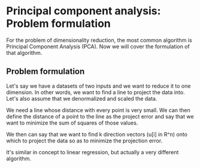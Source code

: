 # Principal component analysis: Problem formulation

For the problem of dimensionality reduction, the most common algorithm is Principal Component Analysis (PCA). Now we will cover the formulation of that algorithm.

## Problem formulation

Let's say we have a datasets of two inputs and we want to reduce it to one dimension. In other words, we want to find a line to project the data into. Let's also assume that we denormalized and scaled the data.

We need a line whose distance with every point is very small. We can then define the distance of a point to the line as the project error and say that we want to minimize the sum of squares of those values.

We then can say that we want to find k direction vectors (u[i] in R^n) onto which to project the data so as to minimize the projection error.

It's similar in concept to linear regression, but actually a very different algorithm.
